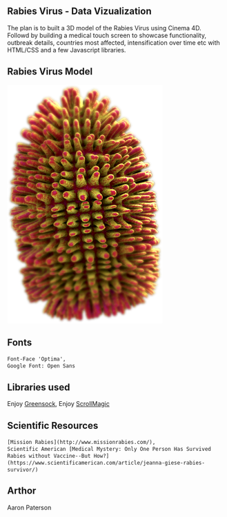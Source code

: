 ## Rabies Virus - Data Vizualization
The plan is to built a 3D model of the Rabies Virus using Cinema 4D. Followd by building a medical touch screen to showcase functionality, outbreak details, countries most affected, intensification over time etc with HTML/CSS and a few Javascript libraries.

## Rabies Virus Model
![3D Virus Model](images/rabies-up-close-dof.png)

## Fonts
```
Font-Face 'Optima',
Google Font: Open Sans
```

## Libraries used
Enjoy [Greensock](https://greensock.com/),
Enjoy [ScrollMagic](http://scrollmagic.io/) 

## Scientific Resources
```Rabies [Science Report](https://www.sciencedirect.com/topics/neuroscience/rabies-virus),
[Mission Rabies](http://www.missionrabies.com/),
Scientific American [Medical Mystery: Only One Person Has Survived Rabies without Vaccine--But How?](https://www.scientificamerican.com/article/jeanna-giese-rabies-survivor/)
```

## Arthor
Aaron Paterson